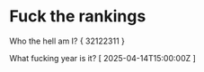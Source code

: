 # Fuck the rankings

Who the hell am I?
{ 32122311 }

What fucking year is it?
[ 2025-04-14T15:00:00Z ]
